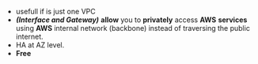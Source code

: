- usefull if is just one VPC
- ***(Interface and Gateway)*** **allow** you to **privately** access **AWS** **services** using **AWS** internal network (backbone) instead of traversing the public internet.
- HA at AZ level.
- **Free**